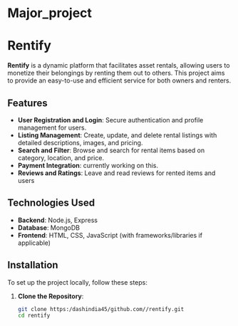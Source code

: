 
# Major_project
# Rentify

**Rentify** is a dynamic platform that facilitates asset rentals, allowing users to monetize their belongings by renting them out to others. This project aims to provide an easy-to-use and efficient service for both owners and renters.

## Features

- **User Registration and Login**: Secure authentication and profile management for users.
- **Listing Management**: Create, update, and delete rental listings with detailed descriptions, images, and pricing.
- **Search and Filter**: Browse and search for rental items based on category, location, and price.
- **Payment Integration**: currently working on this.
- **Reviews and Ratings**: Leave and read reviews for rented items and users

## Technologies Used

- **Backend**: Node.js, Express
- **Database**: MongoDB
- **Frontend**: HTML, CSS, JavaScript (with frameworks/libraries if applicable)
  

## Installation

To set up the project locally, follow these steps:

1. **Clone the Repository**:
   ```bash
   git clone https:/dashindia45/github.com//rentify.git
   cd rentify

